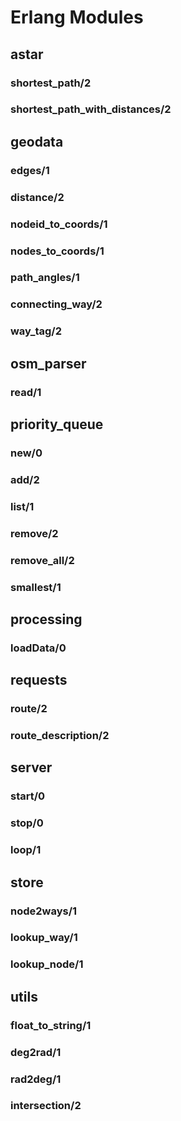 # Erlang Modules

## astar
### shortest_path/2
### shortest_path_with_distances/2

## geodata
### edges/1
### distance/2
### nodeid_to_coords/1
### nodes_to_coords/1
### path_angles/1
### connecting_way/2
### way_tag/2

## osm_parser
### read/1

## priority_queue
### new/0
### add/2
### list/1
### remove/2
### remove_all/2
### smallest/1

## processing
### loadData/0

## requests
### route/2
### route_description/2

## server
### start/0
### stop/0
### loop/1

## store
### node2ways/1
### lookup_way/1
### lookup_node/1

## utils
### float_to_string/1
### deg2rad/1
### rad2deg/1
### intersection/2
